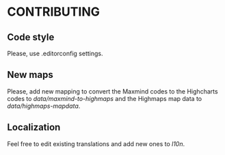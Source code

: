 # CONTRIBUTING

## Code style

Please, use .editorconfig settings.

## New maps

Please, add new mapping to convert the Maxmind codes to the Highcharts codes to *data/maxmind-to-highmaps*
and the Highmaps map data to *data/highmaps-mapdata*.

## Localization

Feel free to edit existing translations and add new ones to *l10n*.
